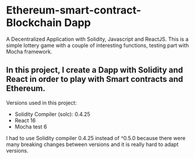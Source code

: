 # Ethereum-smart-contract-Blockchain Dapp
A Decentralized Application with Solidity, Javascript and ReactJS. This is a simple lottery game with a couple of interesting functions,
testing part with Mocha framework.

## In this project, I create a Dapp with Solidity and React in order to play with Smart contracts and Ethereum.

Versions used in this project:

  - Solidity Compiler (solc): 0.4.25
  - React 16
  - Mocha test 6
  
 
 I had to use Solidity compiler 0.4.25 instead of ^0.5.0 because there were many breaking changes between versions and it is
 really hard to adapt versions.
 
 
 
 
